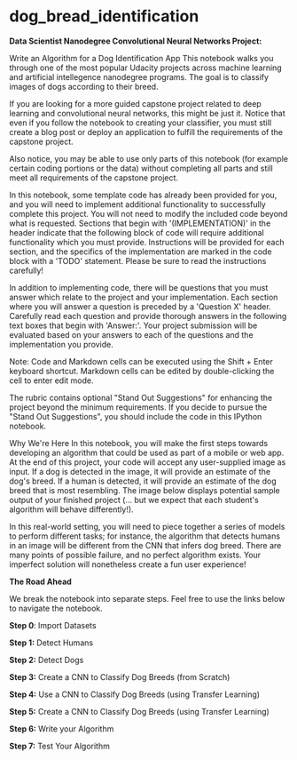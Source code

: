 # dog_bread_identification
**Data Scientist Nanodegree Convolutional Neural Networks Project:** 

Write an Algorithm for a Dog Identification App
This notebook walks you through one of the most popular Udacity projects across machine learning and artificial intellegence nanodegree programs. The goal is to classify images of dogs according to their breed.

If you are looking for a more guided capstone project related to deep learning and convolutional neural networks, this might be just it. Notice that even if you follow the notebook to creating your classifier, you must still create a blog post or deploy an application to fulfill the requirements of the capstone project.

Also notice, you may be able to use only parts of this notebook (for example certain coding portions or the data) without completing all parts and still meet all requirements of the capstone project.

In this notebook, some template code has already been provided for you, and you will need to implement additional functionality to successfully complete this project. You will not need to modify the included code beyond what is requested. Sections that begin with '(IMPLEMENTATION)' in the header indicate that the following block of code will require additional functionality which you must provide. Instructions will be provided for each section, and the specifics of the implementation are marked in the code block with a 'TODO' statement. Please be sure to read the instructions carefully!

In addition to implementing code, there will be questions that you must answer which relate to the project and your implementation. Each section where you will answer a question is preceded by a 'Question X' header. Carefully read each question and provide thorough answers in the following text boxes that begin with 'Answer:'. Your project submission will be evaluated based on your answers to each of the questions and the implementation you provide.

Note: Code and Markdown cells can be executed using the Shift + Enter keyboard shortcut. Markdown cells can be edited by double-clicking the cell to enter edit mode.

The rubric contains optional "Stand Out Suggestions" for enhancing the project beyond the minimum requirements. If you decide to pursue the "Stand Out Suggestions", you should include the code in this IPython notebook.

Why We're Here
In this notebook, you will make the first steps towards developing an algorithm that could be used as part of a mobile or web app. At the end of this project, your code will accept any user-supplied image as input. If a dog is detected in the image, it will provide an estimate of the dog's breed. If a human is detected, it will provide an estimate of the dog breed that is most resembling. The image below displays potential sample output of your finished project (... but we expect that each student's algorithm will behave differently!).


In this real-world setting, you will need to piece together a series of models to perform different tasks; for instance, the algorithm that detects humans in an image will be different from the CNN that infers dog breed. There are many points of possible failure, and no perfect algorithm exists. Your imperfect solution will nonetheless create a fun user experience!

**The Road Ahead**

We break the notebook into separate steps. Feel free to use the links below to navigate the notebook.

**Step 0**: Import Datasets

**Step 1:** Detect Humans

**Step 2:** Detect Dogs

**Step 3:** Create a CNN to Classify Dog Breeds (from Scratch)

**Step 4:** Use a CNN to Classify Dog Breeds (using Transfer Learning)

**Step 5:** Create a CNN to Classify Dog Breeds (using Transfer Learning)

**Step 6:** Write your Algorithm

**Step 7:** Test Your Algorithm
